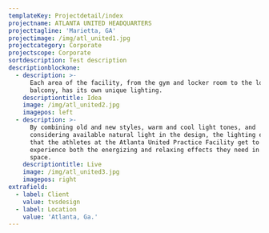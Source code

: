 ```yaml
---
templateKey: Projectdetail/index
projectname: ATLANTA UNITED HEADQUARTERS
projecttagline: 'Marietta, GA'
projectimage: /img/atl_united1.jpg
projectcategory: Corporate
projectscope: Corporate
sortdescription: Test description
descriptionblockone:
  - description: >-
      Each area of the facility, from the gym and locker room to the lobby and
      balcony, has its own unique lighting.
    descriptiontitle: Idea
    image: /img/atl_united2.jpg
    imagepos: left
  - description: >-
      By combining old and new styles, warm and cool light tones, and
      considering available natural light in the design, the lighting ensures
      that the athletes at the Atlanta United Practice Facility get to
      experience both the energizing and relaxing effects they need in their
      space.
    descriptiontitle: Live
    image: /img/atl_united3.jpg
    imagepos: right
extrafield:
  - label: Client
    value: tvsdesign
  - label: Location
    value: 'Atlanta, Ga.'
---
```


